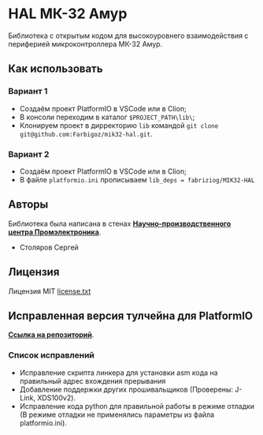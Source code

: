 # HAL МК-32 Амур

Библиотека с открытым кодом для высокоуровнего взаимодействия с периферией микроконтроллера МК-32 Амур.

## Как использовать

### Вариант 1
- Создаём проект PlatformIO в VSCode или в Clion;
- В консоли переходим в каталог `$PROJECT_PATH\lib\`;
- Клонируем проект в дирректорию `lib` командой `git clone git@github.com:Farbigoz/mik32-hal.git`.

### Вариант 2
- Создаём проект PlatformIO в VSCode или в Clion;
- В файле `platformio.ini` прописываем `lib_deps = fabriziog/MIK32-HAL`

## Авторы

Библиотека была написана в стенах [**Научно-производственного центра Промэлектроника**](https://www.npcprom.ru/).

- Столяров Сергей

## Лицензия

Лицензия MIT [license.txt](license.txt)

## Исправленная версия тулчейна для PlatformIO

[**Ссылка на репозиторий**](https://github.com/Farbigoz/mik32-platformio).

### Список исправлений

- Исправление скрипта линкера для установки asm кода на правильный адрес вхождения прерывания
- Добавление поддержки других прошивальщиков (Проверены: J-Link, XDS100v2).
- Исправление кода python для правильной работы в режиме отладки (В режиме отладки не применялись параметры из файла platformio.ini).


